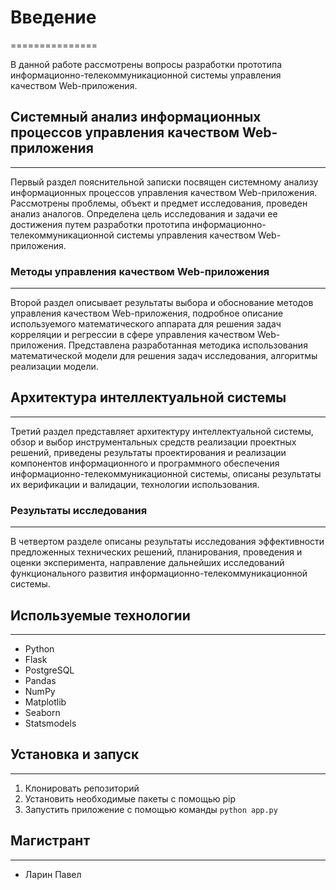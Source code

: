 # Введение
===============

В данной работе рассмотрены вопросы разработки прототипа информационно-телекоммуникационной системы управления качеством Web-приложения.

## Системный анализ информационных процессов управления качеством Web-приложения
---------------------------------------------------------

Первый раздел пояснительной записки посвящен системному анализу информационных процессов управления качеством Web-приложения. Рассмотрены проблемы, объект и предмет исследования, проведен анализ аналогов. Определена цель исследования и задачи ее достижения путем разработки прототипа информационно-телекоммуникационной системы управления качеством Web-приложения.

### Методы управления качеством Web-приложения
------------------------------------------

Второй раздел описывает результаты выбора и обоснование методов управления качеством Web-приложения, подробное описание используемого математического аппарата для решения задач корреляции и регрессии в сфере управления качеством Web-приложения. Представлена разработанная методика использования математической модели для решения задач исследования, алгоритмы реализации модели.

## Архитектура интеллектуальной системы
------------------------------

Третий раздел представляет архитектуру интеллектуальной системы, обзор и выбор инструментальных средств реализации проектных решений, приведены результаты проектирования и реализации компонентов информационного и программного обеспечения информационно-телекоммуникационной системы, описаны результаты их верификации и валидации, технологии использования.

### Результаты исследования
-------------------------

В четвертом разделе описаны результаты исследования эффективности предложенных технических решений, планирования, проведения и оценки эксперимента, направление дальнейших исследований функционального развития информационно-телекоммуникационной системы.

## Используемые технологии
-------------------------

* Python
* Flask
* PostgreSQL
* Pandas
* NumPy
* Matplotlib
* Seaborn
* Statsmodels

## Установка и запуск
---------------------

1. Клонировать репозиторий
2. Установить необходимые пакеты с помощью pip
3. Запустить приложение с помощью команды `python app.py`

## Магистрант
--------

* Ларин Павел